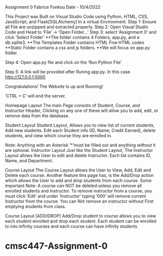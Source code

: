 Assignment 0
Fabrice Fonkou
Date - 10/4/2022

This Project was Built on Visual Studio Code using Python, HTML, CSS, JavaScript, and Flask[SQLAlchemy] In a virtual Environment.
Step 1: Ensure all File are unzipped and extracted properly.
Step 2: Open Visual Studio Code and Head to ‘File’ -> ‘Open Folder…’ 
Step 3: select ‘Assignment 0’ and click ‘Select Folder’
	**The folder contains 4 Folders, app.py, and a db.sqlite3.
	**The Templates Folder contains HTML Five HTML codes
	**Static Folder contains a css and js folders.
	**We will focus on app.py folder.
 

Step 4: Open app.py file and click on the ‘Run Python File’
 

Step 5: A link will be provided after Runing app.py. In this case http://127.0.0.1:5000

 
Congratulations! The Website Is up and Running!

‘CTRL + C’ will end the server.


Homepage Layout
The main Page consists of Student, Course, and Instructor Header, Clicking on any one of these will allow you to add, edit, or remove data from the database.
 

Student Layout
Student Layout, Allows you to view list of current students, Add new students. Edit each Student info (ID, Name, Credit Earned), delete students, and view which course they are enrolled in.

  


Note: Anything with an Asterisk ‘*’must be filled out and anything without it are optional. 
Instructor Layout
Just like the Student Layout, The Instructor Layout allows the User to edit and delete Instructor. Each list contains ID, Name, and Department.
 
Course Layout 
The Course Layout allows the User to View, Add, Edit and Delete each course. Another feature this page has, is the Add/Drop action which allows the User to add and drop students from each course. Some important Note: A course can NOT be deleted unless you 
remove all enrolled students and Instructor. To remove instructor from a course, you must click ‘Edit’ and under ‘Instructor’ typing ‘000’ will remove current Instructor from the course. You can Not remove an instructor without First emptying students from class. 
 
Course Layout [ADD/DROP]
Add/Drop student to course allows you to view each student enrolled and drop each student. Each student can be enrolled to into infinity courses and each course can have infinity students  

 # cmsc447-Assignment-0
